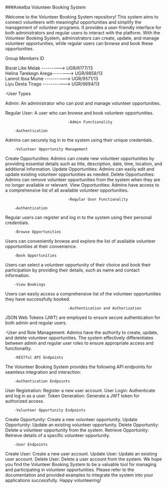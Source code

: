 ###Ankelba Volunteer Booking System


Welcome to the Volunteer Booking System repository! This system aims to connect volunteers with meaningful opportunities and simplify the management of volunteer programs. It provides a user-friendly interface for both administrators and regular users to interact with the platform. With the Volunteer Booking System, administrators can create, update, and manage volunteer opportunities, while regular users can browse and book these opportunities.

 Group Members                    ID

Bisrat Like Melak   ---------> UGR/6177/13                                                                                                                                                     
Helina Tarekegn Arega--------> UGR/9858/13                                                                                                                                                     
Lamrot Ibsa Mume   ----------> UGR/9571/13                                                                                                                       
Liyu Desta Tirago -----------> UGR/6694/13
 




-User Types


Admin: An administrator who can post and manage volunteer opportunities.

Regular User: A user who can browse and book volunteer opportunities.



                                -Admin Functionality
                                
        -Authentication

Admins can securely log in to the system using their unique credentials.

        -Volunteer Opportunity Management
        
Create Opportunities: Admins can create new volunteer opportunities by providing essential details such as title, description, date, time, location, and additional information.
Update Opportunities: Admins can easily edit and update existing volunteer opportunities as needed.
Delete Opportunities: Admins can remove volunteer opportunities from the system when they are no longer available or relevant.
View Opportunities: Admins have access to a comprehensive list of all available volunteer opportunities.

                                -Regular User Functionality
                                
        -Authentication
Regular users can register and log in to the system using their personal credentials.

        -Browse Opportunities
Users can conveniently browse and explore the list of available volunteer opportunities at their convenience.

        -Book Opportunities
Users can select a volunteer opportunity of their choice and book their participation by providing their details, such as name and contact information.

        -View Bookings
Users can easily access a comprehensive list of the volunteer opportunities they have successfully booked.



                                -Authentication and Authorization
                                
JSON Web Tokens (JWT) are employed to ensure secure authentication for both admin and regular users.

-User and Role Management: Admins have the authority to create, update, and delete volunteer opportunities. The system effectively differentiates between admin and regular user roles to ensure appropriate access and functionality.

        -RESTful API Endpoints
The Volunteer Booking System provides the following API endpoints for seamless integration and interaction:

        -Authentication Endpoints
User Registration: Register a new user account.
User Login: Authenticate and log in as a user.
Token Generation: Generate a JWT token for authorized access.

        -Volunteer Opportunity Endpoints
        
Create Opportunity: Create a new volunteer opportunity.
Update Opportunity: Update an existing volunteer opportunity.
Delete Opportunity: Delete a volunteer opportunity from the system.
Retrieve Opportunity: Retrieve details of a specific volunteer opportunity.

        -User Endpoints
        
Create User: Create a new user account.
Update User: Update an existing user account.
Delete User: Delete a user account from the system.
We hope you find the Volunteer Booking System to be a valuable tool for managing and participating in volunteer opportunities. Please refer to the documentation and provided examples to integrate the system into your applications successfully. Happy volunteering!



